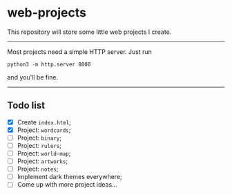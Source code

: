 # web-projects

This repository will store some little web projects I create.

<hr>

Most projects need a simple HTTP server. Just run

```python3 -m http.server 8000```

and you'll be fine.

<hr>

## Todo list

- [x] Create `index.html`;
- [x] Project: `wordcards`;
- [ ] Project: `binary`;
- [ ] Project: `rulers`;
- [ ] Project: `world-map`;
- [ ] Project: `artworks`;
- [ ] Project: `notes`;
- [ ] Implement dark themes everywhere;
- [ ] Come up with more project ideas...